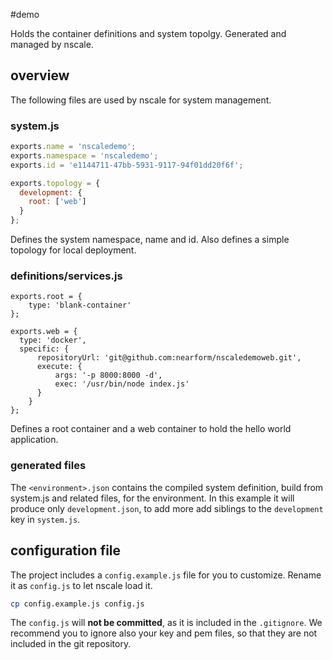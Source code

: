 #demo

Holds the container definitions and system topolgy. Generated and managed by nscale.

## overview
The following files are used by nscale for system management.

### system.js

```js
exports.name = 'nscaledemo';
exports.namespace = 'nscaledemo';
exports.id = 'e1144711-47bb-5931-9117-94f01dd20f6f';

exports.topology = {
  development: {
    root: ['web']
  }
};
```

Defines the system namespace, name and id. Also defines a simple topology for local deployment.


### definitions/services.js

```
exports.root = {
    type: 'blank-container'
};

exports.web = {
  type: 'docker',
  specific: {
      repositoryUrl: 'git@github.com:nearform/nscaledemoweb.git',
      execute: {
          args: '-p 8000:8000 -d',
          exec: '/usr/bin/node index.js'
      }
    }
};
```

Defines a root container and a web container to hold the hello world application.

### generated files

The `<environment>.json` contains the compiled system definition, build from system.js and related files, for the environment. In this example it will produce only `development.json`, to add more add siblings to the `development` key in `system.js`.

## configuration file

The project includes a `config.example.js` file for you to customize.
Rename it as `config.js` to let nscale load it.

```bash
cp config.example.js config.js
```

The `config.js` will __not be committed__, as it is included in the `.gitignore`.
We recommend you to ignore also your key and pem files, so that they are
not included in the git repository.
